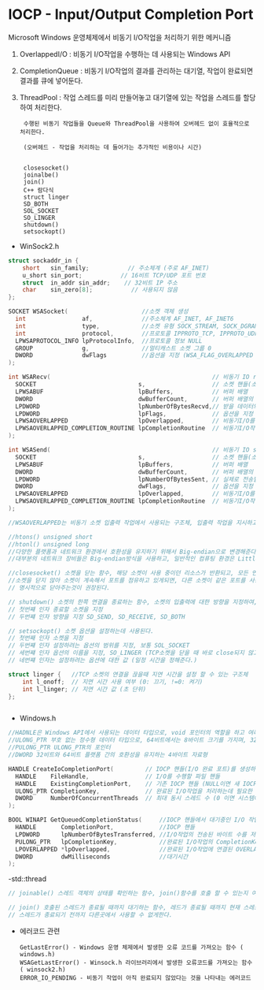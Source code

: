 # IOCP - Input/Output Completion Port

  Microsoft Windows 운영체제에서 비동기 I/O작업을 처리하기 위한 메커니즘
  

1. OverlappedI/O : 비동기 I/O작업을 수행하는 데 사용되는 Windows API

2. CompletionQueue : 비동기 I/O작업의 결과를 관리하는 대기열, 작업이 완료되면 결과를 큐에 넣어둔다.

3. ThreadPool : 작업 스레드를 미리 만들어놓고 대기열에 있는 작업을 스레드를 할당하여 처리한다.

        수행된 비동기 작업들을 Queue와 ThreadPool을 사용하여 오버헤드 없이 효율적으로 처리한다.
        
        (오버헤드 - 작업을 처리하는 데 들어가는 추가적인 비용이나 시간)
	
	
		closesocket()
		joinalbe()
		join()
		C++ 람다식
		struct linger
		SD_BOTH
		SOL_SOCKET
		SO_LINGER
		shutdown()
		setsockopt()

- WinSock2.h

```cpp
struct sockaddr_in {
    short   sin_family;           // 주소체계 (주로 AF_INET)
    u_short sin_port;           // 16비트 TCP/UDP 포트 번호
    struct  in_addr sin_addr;    // 32비트 IP 주소
    char    sin_zero[8];           // 사용되지 않음
};

SOCKET WSASocket(                     //소켓 객체 생성
  int                af,              //주소체계 AF_INET, AF_INET6
  int                type,            //소켓 유형 SOCK_STREAM, SOCK_DGRAM 
  int                protocol,        //프로토콜 IPPROTO_TCP, IPPROTO_UDP
  LPWSAPROTOCOL_INFO lpProtocolInfo,  //프로토콜 정보 NULL
  GROUP              g,               //멀티캐스트 소켓 그룹 0
  DWORD              dwFlags          //옵션을 지정 (WSA_FLAG_OVERLAPPED 비동기식 소켓 생성)
);

int WSARecv(                                              // 비동기 IO recv
  SOCKET                             s,                   // 소켓 핸들(소켓의 유일한 식별자)
  LPWSABUF                           lpBuffers,           // 버퍼 배열
  DWORD                              dwBufferCount,       // 버퍼 배열의 원소 개수
  LPDWORD                            lpNumberOfBytesRecvd,// 받을 데이터의 크기
  LPDWORD                            lpFlags,             // 옵션을 지정
  LPWSAOVERLAPPED                    lpOverlapped,        // 비동기I/O를 위한 OVERLAPPED구조체 작업 정보를 저장
  LPWSAOVERLAPPED_COMPLETION_ROUTINE lpCompletionRoutine  // 비동기I/O작업 완료 후 호출된 콜백 함수 (NULL인경우 블로킹)
);

int WSASend(                                              // 비동기 IO send
  SOCKET                             s,                   // 소켓 핸들(소켓의 유일한 식별자)
  LPWSABUF                           lpBuffers,           // 버퍼 배열
  DWORD                              dwBufferCount,       // 버퍼 배열의 원소 개수
  LPDWORD                            lpNumberOfBytesSent, // 실제로 전송할 데이터의 크기
  DWORD                              dwFlags,             // 옵션을 지정
  LPWSAOVERLAPPED                    lpOverlapped,        // 비동기I/O를 위한 OVERLAPPED구조체 작업 정보를 저장
  LPWSAOVERLAPPED_COMPLETION_ROUTINE lpCompletionRoutine  // 비동기I/O작업 완료 후 호출될 콜백 함수 (NULL인경우 블로킹)
);

//WSAOVERLAPPED는 비동기 소켓 입출력 작업에서 사용되는 구조체, 입출력 작업을 지시하고 작업이 완료될 때 정보를 제공.

//htons() unsigned short 
//htonl() unsigned long
//다양한 플랫폼과 네트워크 환경에서 호환성을 유지하기 위해서 Big-endian으로 변경해준다.
//대부분의 네트워크 장비들은 Big-endian방식을 사용하고, 일반적인 컴퓨팅 환경은 Little-endian방식을 사용한다.

//closesocket() 소켓을 닫는 함수, 해당 소켓이 사용 중이던 리소스가 반환되고, 모든 연결도 끊어진다.
//소켓을 닫지 않아 소켓이 계속해서 포트를 점유하고 있게되면, 다른 소켓이 같은 포트를 사용하지 못하게되고, 메모리 누수가 발생할수 있어
// 명시적으로 닫아주는것이 권장된다.

// shutdown() 소켓의 한쪽 연결을 종료하는 함수, 소켓의 입출력에 대한 방향을 지정하여, 소켓과 연결된 상대측과의 통신을 종료
// 첫번쨰 인자 종료할 소켓을 지정
// 두번쨰 인자 방향을 지정 SD_SEND, SD_RECEIVE, SD_BOTH

// setsockopt() 소켓 옵션을 설정하는데 사용된다.
// 첫번째 인자 소켓을 지정
// 두번쨰 인자 설정하려는 옵션의 범위를 지정, 보통 SOL_SOCKET
// 세번쨰 인자 옵션의 이름을 지정, SO_LINGER (TCP소켓을 닫을 때 바로 close되지 않고 일정 시간만큼 지연되어 버퍼에 남은 데이터를 전송하고 소켓을 닫는다)
// 네번쨰 인자는 설정하려는 옵션에 대한 값 (일정 시간을 정해준다.)

struct linger {	  //TCP 소켓의 연결을 끊을때 지연 시간을 설정 할 수 있는 구조체
    int l_onoff;  // 지연 시간 사용 여부 (0: 끄기, !=0: 켜기)
    int l_linger; // 지연 시간 값 (초 단위)
};



```
- Windows.h

```cpp
//HADNLE은 Windows API에서 사용되는 데이터 타입으로, void 포인터의 역할을 하고 여러 정보들을 저장한다.
//ULONG_PTR 부호 없는 정수형 데이터 타입으로, 64비트에서는 8바이트 크기를 가지며, 32비트에서는 4바이트 크기를 가집니다.
//PULONG_PTR ULONG_PTR의 포인터
//DWORD 32비트와 64비트 플랫폼 간의 호환성을 유지하는 4바이트 자료형

HANDLE CreateIoCompletionPort(         // IOCP 핸들(I/O 완료 포트)를 생성하고, ICOP 핸들과 파일 핸들을 연결
  HANDLE    FileHandle,                // I/O를 수행할 파일 핸들
  HANDLE    ExistingCompletionPort,    // 기존 IOCP 핸들 (NULL이면 새 IOCP 생성)
  ULONG_PTR CompletionKey,             // 완료된 I/O작업을 처리하는데 필요한 추가 정보를 제공 (NULL이면 추가정보가 없는것)
  DWORD     NumberOfConcurrentThreads  // 최대 동시 스레드 수 (0 이면 시스템에서 결정)
);

BOOL WINAPI GetQueuedCompletionStatus(     //IOCP 핸들에서 대기중인 I/O 작업의 결과를 검색
  HANDLE       CompletionPort,             //IOCP 핸들
  LPDWORD      lpNumberOfBytesTransferred, //I/O작업의 전송된 바이트 수를 저장할 DWORD포인터
  PULONG_PTR   lpCompletionKey,            //완료된 I/O작업의 CompletionKey를 저장할 ULONG_PTR
  LPOVERLAPPED *lpOverlapped,              //완료된 I/O작업에 연결된 OVERLAPPED구조체의 주소를 저장
  DWORD        dwMilliseconds              //대기시간
);
```

-std::thread

```cpp
// joinable() 스레드 객체의 상태를 확인하는 함수, join()함수를 호출 할 수 있는지 여부를 반환 할수없다면 true

// join() 호출된 스레드가 종료될 때까지 대기하는 함수, 레드가 종료될 때까지 현재 스레드가 대기하다 반환된다.
// 스레드가 종료되기 전까지 다른곳에서 사용할 수 없게한다.

```
      
- 에러코드 관련

      GetLastError() - Windows 운영 체제에서 발생한 오류 코드를 가져오는 함수 ( windows.h) 
      WSAGetLastError() - Winsock.h 라이브러리에서 발생한 오류코드를 가져오는 함수 ( winsock2.h)
      ERROR_IO_PENDING - 비동기 작업이 아직 완료되지 않았다는 것을 나타내는 에러코드
